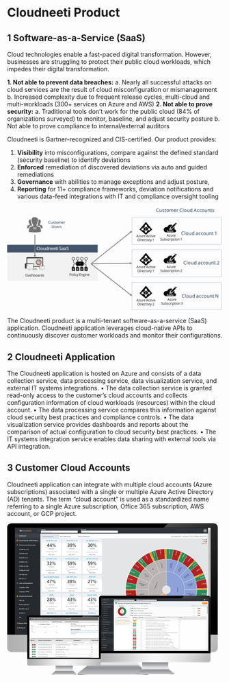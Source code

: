 # Cloudneeti Product

## **1	Software-as-a-Service (SaaS)**
Cloud technologies enable a fast-paced digital transformation. However, businesses are struggling to protect their public cloud workloads, which impedes their digital transformation. 

**1.	Not able to prevent data breaches:**
a.	Nearly all successful attacks on cloud services are the result of cloud misconfiguration or mismanagement
b.	Increased complexity due to frequent release cycles, multi-cloud and multi-workloads (300+ services on Azure and AWS)
**2.	Not able to prove security:**
a.	Traditional tools don’t work for the public cloud (84% of organizations surveyed) to monitor, baseline, and adjust security posture
b.	Not able to prove compliance to internal/external auditors

Cloudneeti is Gartner-recognized and CIS-certified. Our product provides:
1.	**Visibility** into misconfigurations, compare against the defined standard (security baseline) to identify deviations
2.	**Enforced** remediation of discovered deviations via auto and guided remediations
3.	**Governance** with abilities to manage exceptions and adjust posture, 
4.	**Reporting** for 11+ compliance frameworks, deviation notifications and various data-feed integrations with IT and compliance oversight tooling 

![Cloudneeti Dashboard](.././images/productOverview1.png#thumbnail)

The Cloudneeti product is a multi-tenant software-as-a-service (SaaS) application. Cloudneeti application leverages cloud-native APIs to continuously discover customer workloads and monitor their configurations. 

## 2	Cloudneeti Application
The Cloudneeti application is hosted on Azure and consists of a data collection service, data processing service, data visualization service, and external IT systems integrations. 
•	The data collection service is granted read-only access to the customer’s cloud accounts and collects configuration information of cloud workloads (resources) within the cloud account. 
•	The data processing service compares this information against cloud security best practices and compliance controls. 
•	The data visualization service provides dashboards and reports about the comparison of actual configuration to cloud security best practices.
•	The IT systems integration service enables data sharing with external tools via API integration.

## 3	Customer Cloud Accounts
Cloudneeti application can integrate with multiple cloud accounts (Azure subscriptions) associated with a single or multiple Azure Active Directory (AD) tenants. The term “cloud account” is used as a standardized name referring to a single Azure subscription, Office 365 subscription, AWS account, or GCP project.

![Cloudneeti - Customer Cloud Accounts](.././images/productOverview2.png#thumbnail)

 

